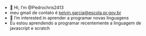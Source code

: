 - 👋 Hi, I’m @Pedrochris2413
- meu gmail de contato é kelvin.garcia@escola.pr.gov.br
- 👀 I’m interested in aprender a programar novas linguagens
- Eu estou aprendendo a programar recentemente a linguagem de javascript e scratch
